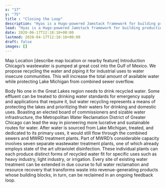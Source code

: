 ```yaml
---
x: "17"
y: "75"
title : "Closing the Loop"
description: "Hyas is a Hugo-powered Jamstack framework for building production-ready websites faster."
lead: "Hyas is a Hugo-powered Jamstack framework for building production-ready websites faster."
date: 2020-06-17T12:18:10+00:00
lastmod: 2020-04-17T12:18:10+00:00
draft: false
images: []
---
```

Map Location 
[describe map location or nearby feature]
Introduction
Chicago’s wastewater is pumped at great cost into the Gulf of Mexico.   We propose recycling the water and piping it for industrial uses to water insecure communities.  This will increase the total amount of available water while protecting Lake Michigan from combined sewer overflow.


Body
No one in the Great Lakes region needs to drink recycled water.  Some effluent can be treated to drinking water standards for emergency supply and applications that require it, but water recycling represents a means of protecting the lakes and prioritizing their waters for drinking and domestic uses.  Boasting an elected board of commissioners and sizable water infrastructure, the Metropolitan Water Reclamation District of Greater Chicago can lead the way in pioneering more lucrative and sustainable routes for water.  After water is sourced from Lake Michigan, treated, and dedicated to its primary uses, it would still flow through the combined sewers and MWRD treatment plants.  Part of MWRD’s considerable capacity involves seven separate wastewater treatment plants, one of which already employs state of the art ultraviolet disinfection.  These individual plants can each produce distinct forms of recycled water fit for specific uses such as heavy industry, light industry, or irrigation.  Every site of existing water treatment can be extended in due course to full water reclamation and resource recovery that transforms waste into revenue-generating products whose building blocks, in turn, can be reclaimed in an ongoing feedback loop.
